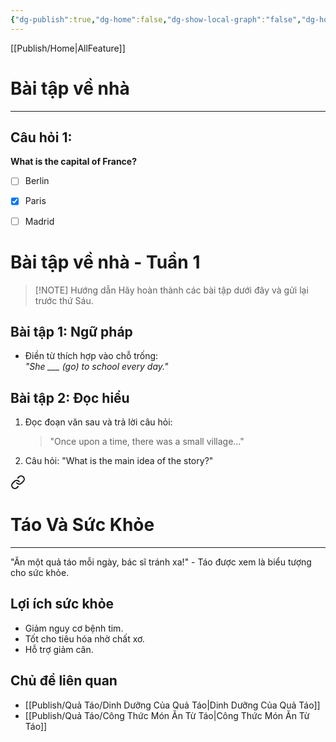```yaml
---
{"dg-publish":true,"dg-home":false,"dg-show-local-graph":"false","dg-home-link":"false","dg-show-backlinks":"false","dg-show-toc":"false","dg-show-inline-title":"false","dg-show-file-tree":"false","dg-enable-search":"false","dg-link-preview":"false","dg-show-tags":"false","dg-pass-frontmatter":"false","dg-hide-links":false,"dg-path":"Giáo Dục/Bài tập về nhà.md","permalink":"/giao-duc/bai-tap-ve-nha/","dgHomeLink":"false","dgPassFrontmatter":true,"dgShowBacklinks":"false","dgShowLocalGraph":"false","dgShowInlineTitle":"false","dgShowFileTree":"false","dgEnableSearch":"false","dgShowToc":"false","dgLinkPreview":"false","dgShowTags":"false","updated":"2025-02-09T06:45:01.610+07:00"}
---
```



[[Publish/Home\|AllFeature]]

# Bài tập về nhà
---
## Câu hỏi 1:
**What is the capital of France?**
- [ ] Berlin
- [x] Paris
- [ ] Madrid


# Bài tập về nhà - Tuần 1

> [!NOTE] Hướng dẫn
> Hãy hoàn thành các bài tập dưới đây và gửi lại trước thứ Sáu.

## Bài tập 1: Ngữ pháp
- Điền từ thích hợp vào chỗ trống:  
  _"She ___ (go) to school every day."_

## Bài tập 2: Đọc hiểu
1. Đọc đoạn văn sau và trả lời câu hỏi:
   > "Once upon a time, there was a small village..."
2. Câu hỏi: "What is the main idea of the story?"






<div class="transclusion internal-embed is-loaded"><a class="markdown-embed-link" href="/qua-tao/tao-va-suc-khoe/" aria-label="Open link"><svg xmlns="http://www.w3.org/2000/svg" width="24" height="24" viewBox="0 0 24 24" fill="none" stroke="currentColor" stroke-width="2" stroke-linecap="round" stroke-linejoin="round" class="svg-icon lucide-link"><path d="M10 13a5 5 0 0 0 7.54.54l3-3a5 5 0 0 0-7.07-7.07l-1.72 1.71"></path><path d="M14 11a5 5 0 0 0-7.54-.54l-3 3a5 5 0 0 0 7.07 7.07l1.71-1.71"></path></svg></a><div class="markdown-embed">




# Táo Và Sức Khỏe
---

"Ăn một quả táo mỗi ngày, bác sĩ tránh xa!" - Táo được xem là biểu tượng cho sức khỏe.

## Lợi ích sức khỏe
- Giảm nguy cơ bệnh tim.
- Tốt cho tiêu hóa nhờ chất xơ.
- Hỗ trợ giảm cân.

## Chủ đề liên quan
- [[Publish/Quả Táo/Dinh Dưỡng Của Quả Táo\|Dinh Dưỡng Của Quả Táo]]
- [[Publish/Quả Táo/Công Thức Món Ăn Từ Táo\|Công Thức Món Ăn Từ Táo]]


</div></div>




